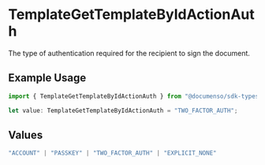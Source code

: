 # TemplateGetTemplateByIdActionAuth

The type of authentication required for the recipient to sign the document.

## Example Usage

```typescript
import { TemplateGetTemplateByIdActionAuth } from "@documenso/sdk-typescript/models/operations";

let value: TemplateGetTemplateByIdActionAuth = "TWO_FACTOR_AUTH";
```

## Values

```typescript
"ACCOUNT" | "PASSKEY" | "TWO_FACTOR_AUTH" | "EXPLICIT_NONE"
```